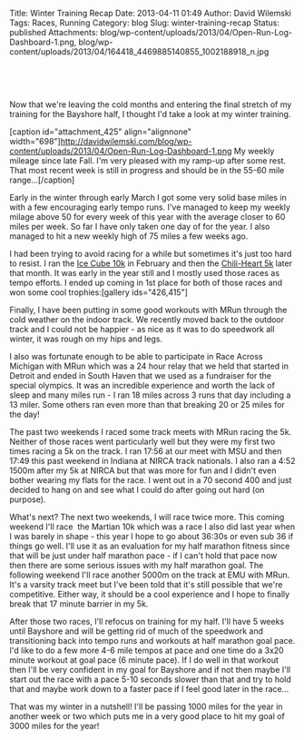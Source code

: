 Title: Winter Training Recap
Date: 2013-04-11 01:49
Author: David Wilemski
Tags: Races, Running
Category: blog
Slug: winter-training-recap
Status: published
Attachments: blog/wp-content/uploads/2013/04/Open-Run-Log-Dashboard-1.png, blog/wp-content/uploads/2013/04/164418_4469885140855_1002188918_n.jpg

 

 

Now that we're leaving the cold months and entering the final stretch of
my training for the Bayshore half, I thought I'd take a look at my
winter training.

\[caption id="attachment\_425" align="alignnone"
width="698"\]<http://davidwilemski.com/blog/wp-content/uploads/2013/04/Open-Run-Log-Dashboard-1.png>
My weekly mileage since late Fall. I'm very pleased with my ramp-up
after some rest. That most recent week is still in progress and should
be in the 55-60 mile range...\[/caption\]

Early in the winter through early March I got some very solid base miles
in with a few encouraging early tempo runs. I've managed to keep my
weekly milage above 50 for every week of this year with the average
closer to 60 miles per week. So far I have only taken one day of for the
year. I also managed to hit a new weekly high of 75 miles a few weeks
ago.[  
](http://davidwilemski.com/blog/wp-content/uploads/2013/04/Open-Run-Log-Dashboard-1.png)

I had been trying to avoid racing for a while but sometimes it's just
too hard to resist. I ran the [Ice Cube
10k](http://davidwilemski.com/blog/2013/02/ice-cube-10k-race-report/ "Ice Cube 10k Race Report") in
February and then the
[Chili-Heart 5k](http://www.chiliheart5k.com/results.html) later that
month. It was early in the year still and I mostly used those races as
tempo efforts. I ended up coming in 1st place for both of those races
and won some cool trophies:\[gallery ids="426,415"\]

Finally, I have been putting in some good workouts with MRun through the
cold weather on the indoor track. We recently moved back to the outdoor
track and I could not be happier - as nice as it was to do speedwork all
winter, it was rough on my hips and legs.

I also was fortunate enough to be able to participate in Race Across
Michigan with MRun which was a 24 hour relay that we held that started
in Detroit and ended in South Haven that we used as a fundraiser for the
special olympics. It was an incredible experience and worth the lack of
sleep and many miles run - I ran 18 miles across 3 runs that day
including a 13 miler. Some others ran even more than that breaking 20 or
25 miles for the day\!

The past two weekends I raced some track meets with MRun racing the 5k.
Neither of those races went particularly well but they were my first two
times racing a 5k on the track. I ran 17:56 at our meet with MSU and
then 17:49 this past weekend in Indiana at NIRCA track nationals. I also
ran a 4:52 1500m after my 5k at NIRCA but that was more for fun and I
didn't even bother wearing my flats for the race. I went out in a 70
second 400 and just decided to hang on and see what I could do after
going out hard (on purpose).

What's next? The next two weekends, I will race twice more. This coming
weekend I'll race  the Martian 10k which was a race I also did last year
when I was barely in shape - this year I hope to go about 36:30s or even
sub 36 if things go well. I'll use it as an evaluation for my half
marathon fitness since that will be just under half marathon pace - if I
can't hold that pace now then there are some serious issues with my half
marathon goal. The following weekend I'll race another 5000m on the
track at EMU with MRun. It's a varsity track meet but I've been told
that it's still possible that we're competitive. Either way, it should
be a cool experience and I hope to finally break that 17 minute barrier
in my 5k.

After those two races, I'll refocus on training for my half. I'll have 5
weeks until Bayshore and will be getting rid of much of the speedwork
and transitioning back into tempo runs and workouts at half marathon
goal pace. I'd like to do a few more 4-6 mile tempos at pace and one
time do a 3x20 minute workout at goal pace (6 minute pace). If I do well
in that workout then I'll be very confident in my goal for Bayshore and
if not then maybe I'll start out the race with a pace 5-10 seconds
slower than that and try to hold that and maybe work down to a faster
pace if I feel good later in the race...

That was my winter in a nutshell\! I'll be passing 1000 miles for the
year in another week or two which puts me in a very good place to hit my
goal of 3000 miles for the year\!
